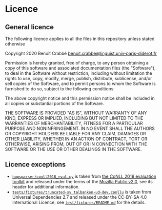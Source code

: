 # Licence

## General licence

The following licence applies to all the files in this repository unless stated otherwise

Copyright 2020 Benoît Crabbé <benoit.crabbe@linguist.univ-paris-diderot.fr>

Permission is hereby granted, free of charge, to any person obtaining a copy of this software and
associated documentation files (the "Software"), to deal in the Software without restriction,
including without limitation the rights to use, copy, modify, merge, publish, distribute,
sublicense, and/or sell copies of the Software, and to permit persons to whom the Software is
furnished to do so, subject to the following conditions:

The above copyright notice and this permission notice shall be included in all copies or substantial
portions of the Software.

THE SOFTWARE IS PROVIDED "AS IS", WITHOUT WARRANTY OF ANY KIND, EXPRESS OR IMPLIED, INCLUDING BUT
NOT LIMITED TO THE WARRANTIES OF MERCHANTABILITY, FITNESS FOR A PARTICULAR PURPOSE AND
NONINFRINGEMENT. IN NO EVENT SHALL THE AUTHORS OR COPYRIGHT HOLDERS BE LIABLE FOR ANY CLAIM, DAMAGES
OR OTHER LIABILITY, WHETHER IN AN ACTION OF CONTRACT, TORT OR OTHERWISE, ARISING FROM, OUT OF OR IN
CONNECTION WITH THE SOFTWARE OR THE USE OR OTHER DEALINGS IN THE SOFTWARE.

## Licence exceptions

- [`hopsparser/conll2018_eval.py`](npdependency/conll2018_eval.py) is taken from [the CoNLL 2018
  evaluation
  toolkit](https://github.com/ufal/conll2018/blob/37bc4d70bf415f188dc82a2e2600a38971d1137c/evaluation_script/conll18_ud_eval.py)
  and released under the terms of the [Mozilla Public v2.0](http://mozilla.org/MPL/2.0/), see its
  header for additional information.
- [`tests/fixtures/truncated-sv_talbanken-ud-dev.conllu`](test/fixtures/truncated-sv_talbanken-ud-dev.conllu)
  is taken from Universal Dependencies 2.7 and released under the CC-BY-SA 4.0 International
  Licence, see [`test/fixtures/README.md`](tests/fixtures/README.md) for the details.
